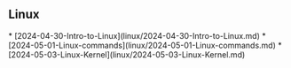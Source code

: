 <h2>Linux</h2>
* [2024-04-30-Intro-to-Linux](linux/2024-04-30-Intro-to-Linux.md)
* [2024-05-01-Linux-commands](linux/2024-05-01-Linux-commands.md)
* [2024-05-03-Linux-Kernel](linux/2024-05-03-Linux-Kernel.md)
